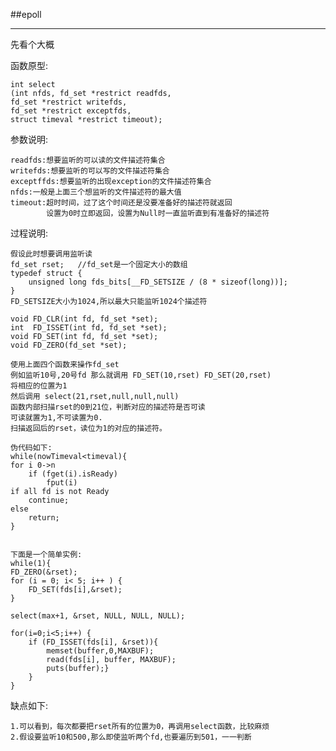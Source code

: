 ##epoll

-----------------------
先看个大概

函数原型:

    int select
    (int nfds, fd_set *restrict readfds,
    fd_set *restrict writefds, 
    fd_set *restrict exceptfds,
    struct timeval *restrict timeout);

参数说明:

    readfds:想要监听的可以读的文件描述符集合
    writefds:想要监听的可以写的文件描述符集合
    exceptffds:想要监听的出现exception的文件描述符集合
    nfds:一般是上面三个想监听的文件描述符的最大值
    timeout:超时时间，过了这个时间还是没要准备好的描述符就返回
            设置为0时立即返回，设置为Null时一直监听直到有准备好的描述符


过程说明:
    
    假设此时想要调用监听读
    fd_set rset;   //fd_set是一个固定大小的数组
    typedef struct {
        unsigned long fds_bits[__FD_SETSIZE / (8 * sizeof(long))];
    } 
    FD_SETSIZE大小为1024,所以最大只能监听1024个描述符

    void FD_CLR(int fd, fd_set *set); 
    int  FD_ISSET(int fd, fd_set *set);
    void FD_SET(int fd, fd_set *set);
    void FD_ZERO(fd_set *set);
    
    使用上面四个函数来操作fd_set
    例如监听10号,20号fd 那么就调用 FD_SET(10,rset) FD_SET(20,rset)
    将相应的位置为1
    然后调用 select(21,rset,null,null,null)
    函数内部扫描rset的0到21位，判断对应的描述符是否可读
    可读就置为1,不可读置为0.
    扫描返回后的rset，读位为1的对应的描述符。
    
    伪代码如下:
    while(nowTimeval<timeval){
    for i 0->n
        if (fget(i).isReady)
            fput(i)
    if all fd is not Ready
        continue;
    else
        return;
    }

    
    下面是一个简单实例:
    while(1){
	FD_ZERO(&rset);
  	for (i = 0; i< 5; i++ ) {
  		FD_SET(fds[i],&rset);
  	}

	select(max+1, &rset, NULL, NULL, NULL);
 
	for(i=0;i<5;i++) {
		if (FD_ISSET(fds[i], &rset)){
			memset(buffer,0,MAXBUF);
			read(fds[i], buffer, MAXBUF);
			puts(buffer);}
        }  
    }
    
缺点如下:
    
    1.可以看到，每次都要把rset所有的位置为0，再调用select函数，比较麻烦
    2.假设要监听10和500,那么即使监听两个fd,也要遍历到501，一一判断

    


    

